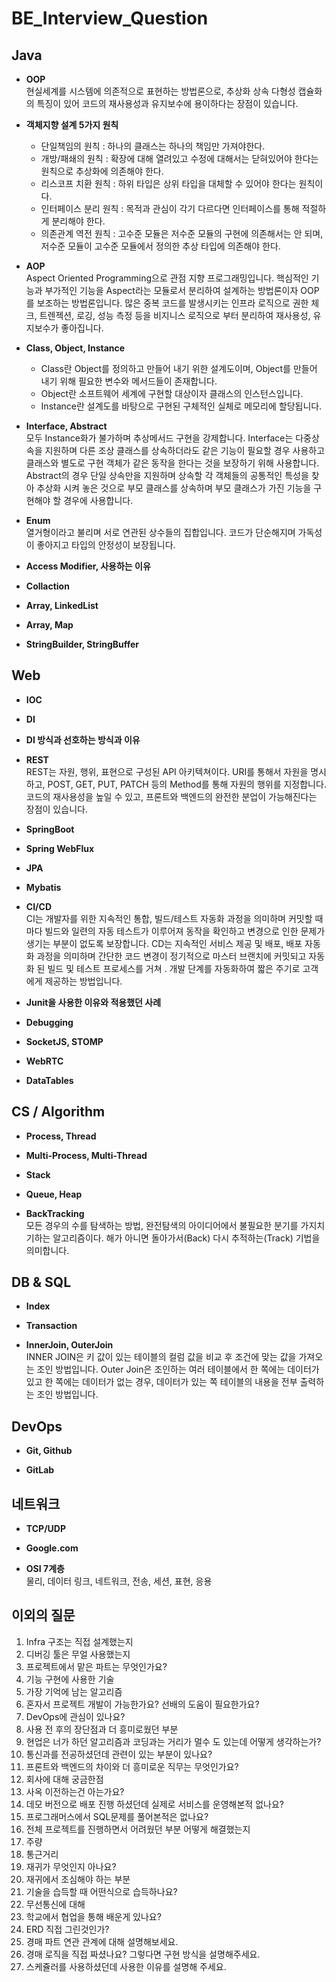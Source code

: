 # BE_Interview_Question

## Java
- **OOP** <br/> 현실세계를 시스템에 의존적으로 표현하는 방법론으로, 추상화 상속 다형성 캡슐화의 특징이 있어 코드의 재사용성과 유지보수에 용이하다는 장점이 있습니다.

- **객체지향 설계 5가지 원칙** <br/> 
  - 단일책임의 원칙 : 하나의 클래스는 하나의 책임만 가져야한다.
  - 개방/패쇄의 원칙 : 확장에 대해 열려있고 수정에 대해서는 닫혀있어야 한다는 원칙으로 추상화에 의존해야 한다.
  - 리스코프 치환 원칙 : 하위 타입은 상위 타입을 대체할 수 있어야 한다는 원칙이다.
  - 인터페이스 분리 원칙 : 목적과 관심이 각기 다르다면 인터페이스를 통해 적절하게 분리해야 한다.
  - 의존관계 역전 원칙 : 고수준 모듈은 저수준 모듈의 구현에 의존해서는 안 되며, 저수준 모듈이 고수준 모듈에서 정의한 추상 타입에 의존해야 한다.

- **AOP** <br/> Aspect Oriented Programming으로 관점 지향 프로그래밍입니다. 핵심적인 기능과 부가적인 기능을 Aspect라는 모듈로서 분리하여 설계하는 방법론이자 OOP를 보조하는 방법론입니다. 많은 중복 코드를 발생시키는 인프라 로직으로 권한 체크, 트렌젝션, 로깅, 성능 측정 등을 비지니스 로직으로 부터 분리하여 재사용성, 유지보수가 좋아집니다.

- **Class, Object, Instance** <br/> 
  - Class란 Object를 정의하고 만들어 내기 위한 설계도이며, Object를 만들어 내기 위해 필요한 변수와 메서드들이 존재합니다.
  - Object란 소프트웨어 세계에 구현할 대상이자 클래스의 인스턴스입니다.
  - Instance란 설계도를 바탕으로 구현된 구체적인 실체로 메모리에 할당됩니다.

- **Interface, Abstract** <br/> 모두 Instance화가 불가하며 추상메서드 구현을 강제합니다. Interface는 다중상속을 지원하며 다른 조상 클래스를 상속하더라도 같은 기능이 필요할 경우 사용하고 클래스와 별도로 구현 객체가 같은 동작을 한다는 것을 보장하기 위해 사용합니다. Abstract의 경우 단일 상속만을 지원하며 상속할 각 객체들의 공통적인 특성을 찾아 추상화 시켜 놓은 것으로 부모 클래스를 상속하며 부모 클래스가 가진 기능을 구현해야 할 경우에 사용합니다. 

- **Enum** <br/> 열거형이라고 불리며 서로 연관된 상수들의 집합입니다. 코드가 단순해지며 가독성이 좋아지고 타입의 안정성이 보장됩니다.

- **Access Modifier, 사용하는 이유** <br/>

- **Collaction** <br/>

- **Array, LinkedList** <br/>

- **Array, Map** <br/>

- **StringBuilder, StringBuffer** <br/>

## Web

- **IOC** <br/>

- **DI** <br/>

- **DI 방식과 선호하는 방식과 이유**

- **REST** <br/> REST는 자원, 행위, 표현으로 구성된 API 아키텍쳐이다. URI를 통해서 자원을 명시하고, POST, GET, PUT, PATCH 등의 Method를 통해 자원의 행위를 지정합니다. 코드의 재사용성을 높일 수 있고, 프론트와 백엔드의 완전한 분업이 가능해진다는 장점이 있습니다.

- **SpringBoot** <br/>

- **Spring WebFlux** <br/>

- **JPA** <br/>

- **Mybatis** <br/>
  
- **CI/CD** <br/> CI는 개발자를 위한 지속적인 통합, 빌드/테스트 자동화 과정을 의미하며 커밋할 때마다 빌드와 일련의 자동 테스트가 이루어져 동작을 확인하고 변경으로 인한 문제가 생기는 부분이 없도록 보장합니다. CD는 지속적인 서비스 제공 및 배포, 배포 자동화 과정을 의미하며 간단한 코드 변경이 정기적으로 마스터 브랜치에 커밋되고 자동화 된 빌드 및 테스트 프로세스를 거쳐 . 개발 단계를 자동화하여 짧은 주기로 고객에게 제공하는 방법입니다.

- **Junit을 사용한 이유와 적용했던 사례** <br/>

- **Debugging** <br/>

- **SocketJS, STOMP** <br/>

- **WebRTC** <br/>

- **DataTables** <br/>

## CS / Algorithm

- **Process, Thread** <br/>

- **Multi-Process, Multi-Thread** <br/>

- **Stack** <br/>

- **Queue, Heap** <br/>

- **BackTracking** <br/> 모든 경우의 수를 탐색하는 방법, 완전탐색의 아이디어에서 불필요한 분기를 가지치기하는 알고리즘이다. 해가 아니면 돌아가서(Back) 다시 추적하는(Track) 기법을 의미합니다.


## DB & SQL

- **Index** <br/>

- **Transaction** <br/>

- **InnerJoin, OuterJoin** <br/> INNER JOIN은 키 값이 있는 테이블의 컬럼 값을 비교 후 조건에 맞는 값을 가져오는 조인 방법입니다. Outer Join은 조인하는 여러 테이블에서 한 쪽에는 데이터가 있고 한 쪽에는 데이터가 없는 경우, 데이터가 있는 쪽 테이블의 내용을 전부 출력하는 조인 방법입니다.

## DevOps

- **Git, Github**

- **GitLab**

## 네트워크

- **TCP/UDP**

- **Google.com**

- **OSI 7계층** <br/> 물리, 데이터 링크, 네트워크, 전송, 세션, 표현, 응용

## 이외의 질문
1. Infra 구조는 직접 설계했는지
2. 디버깅 툴은 무얼 사용했는지
3. 프로젝트에서 맡은 파트는 무엇인가요?
11. 기능 구현에 사용한 기술
16. 가장 기억에 남는 알고리즘
17. 혼자서 프로젝트 개발이 가능한가요? 선배의 도움이 필요한가요?
18. DevOps에 관심이 있나요?
21. 사용 전 후의 장단점과 더 흥미로웠던 부분
22. 현업은 너가 하던 알고리즘과 코딩과는 거리가 멀수 도 있는데 어떻게 생각하는가?
23. 통신과를 전공하셨던데 관련이 있는 부분이 있나요?
25. 프론트와 백엔드의 차이와 더 흥미로운 직무는 무엇인가요?
26. 회사에 대해 궁금한점
27. 사옥 이전하는건 아는가요?
28. 데모 버전으로 배포 진행 하셨던데 실제로 서비스를 운영해본적 없나요?
32. 프로그래머스에서 SQL문제를 풀어본적은 없나요?
39. 전체 프로젝트를 진행하면서 어려웠던 부분 어떻게 해결했는지
40. 주량
41. 통근거리
46. 재귀가 무엇인지 아나요?
47. 재귀에서 조심해야 하는 부분
49. 기술을 습득할 때 어떤식으로 습득하나요?
50. 무선통신에 대해
51. 학교에서 협업을 통해 배운게 있나요?
52. ERD 직접 그린것인가?
53. 경매 파트 연관 관계에 대해 설명해보세요.
54. 경매 로직을 직접 짜셨나요? 그렇다면 구현 방식을 설명해주세요.
55. 스케쥴러를 사용하셨던데 사용한 이유를 설명해 주세요.
